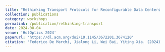 ```yaml
---
title: "Rethinking Transport Protocols for Reconfigurable Data Centers: An Empirical Study"
collection: publications
category: workshops
permalink: /publication/rethinking-transport
date: 2024-08-04
venue: 'HotOptics 2024'
paperurl: 'https://dl.acm.org/doi/10.1145/3672201.3674120'
citation: 'Federico De Marchi, Jialong Li, Wei Bai, Yiting Xia. (2024). &quot;Rethinking Transport Protocols for Reconfigurable Data Centers: An Empirical Study&quot; <i>HotOptics 2024</i>.'
---
```

